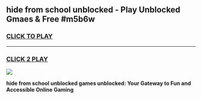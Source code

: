 
## hide from school unblocked - Play Unblocked Gmaes & Free #m5b6w
<h3>
<a href="https://news.freeplayer.one?title=hide_from_school_unblocked&ref=03M">CLICK TO PLAY</a></h3>
<hr>

<h3>
<a href="https://news.freeplayer.one?title=hide_from_school_unblocked&ref=03M">CLICK 2 PLAY</a>
  
</h3>

<a href="https://news.freeplayer.one?title=hide_from_school_unblocked&ref=03M"><img src="https://clearcache.store/games.png"></a>


**hide from school unblocked games unblocked: Your Gateway to Fun and Accessible Online Gaming**
